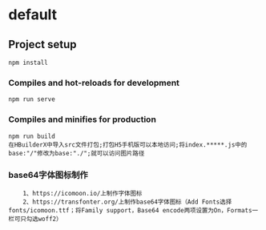 # default

## Project setup
```
npm install
```

### Compiles and hot-reloads for development
```
npm run serve
```

### Compiles and minifies for production
```
npm run build
在HBuilderX中导入src文件打包;打包H5手机版可以本地访问;将index.*****.js中的base:"/"修改为base:"./";就可以访问图片路径
```

### base64字体图标制作
```
    1、https://icomoon.io/上制作字体图标
    2、https://transfonter.org/上制作base64字体图标（Add Fonts选择fonts/icomoon.ttf；将Family support，Base64 encode两项设置为On，Formats一栏可只勾选woff2）
```
